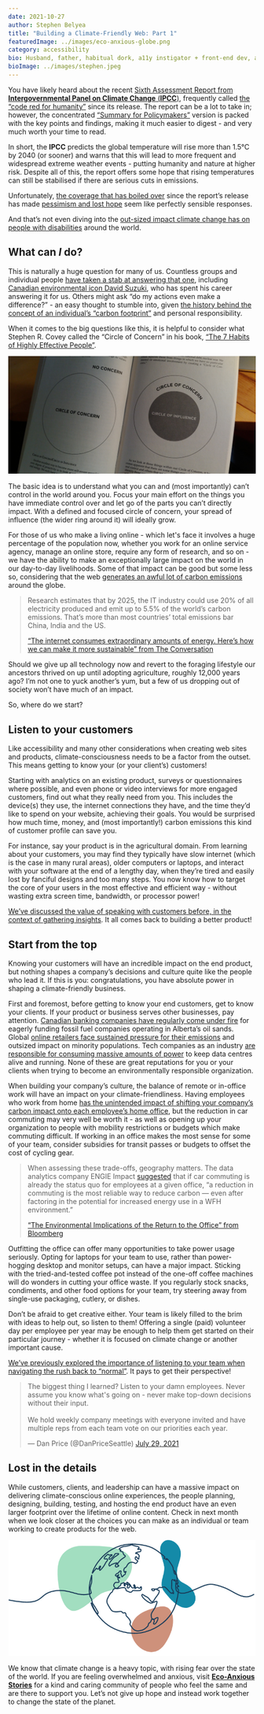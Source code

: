 ```yaml
---
date: 2021-10-27
author: Stephen Belyea
title: "Building a Climate-Friendly Web: Part 1"
featuredImage: ../images/eco-anxious-globe.png
category: accessibility
bio: Husband, father, habitual dork, a11y instigator + front-end dev, attempted writer, aspiring runner, ex-pat Maritimer. He/him.
bioImage: ../images/stephen.jpeg
---
```


You have likely heard about the recent [Sixth Assessment Report from **Intergovernmental Panel on Climate Change** (**IPCC**)](https://www.ipcc.ch/report/ar6/wg1/), frequently called [the “code red for humanity”](https://www.un.org/press/en/2021/sgsm20847.doc.htm#:~:text=Today%27s%20IPCC%20Working%20Group%201,of%20people%20at%20immediate%20risk.&text=Greenhouse%E2%80%91gas%20concentrations%20are%20at%20record%20levels.) since its release. The report can be a lot to take in; however, the concentrated [“Summary for Policymakers”](https://www.ipcc.ch/report/ar6/wg1/downloads/report/IPCC_AR6_WGI_SPM.pdf) version is packed with the key points and findings, making it much easier to digest - and very much worth your time to read.

In short, the **IPCC** predicts the global temperature will rise more than 1.5°C by 2040 (or sooner) and warns that this will lead to more frequent and widespread extreme weather events - putting humanity and nature at higher risk. Despite all of this, the report offers some hope that rising temperatures can still be stabilised if there are serious cuts in emissions.

Unfortunately, [the coverage that has boiled over](https://www.theatlantic.com/science/archive/2021/08/latest-ipcc-report-catastrophe/619698/) since the report’s release has made [pessimism and lost hope](https://www.forbes.com/sites/jamesconca/2021/08/16/latest-ipcc-report-predicts-disasteryet-again-but-not-much-will-happenyet-again/?sh=247420f037b9) seem like perfectly sensible responses.

And that’s not even diving into the [out-sized impact climate change has on people with disabilities](https://www.ohchr.org/EN/Issues/HRAndClimateChange/Pages/PersonsWithDisabilities.aspx) around the world.

## What can _I_ do?

This is naturally a huge question for many of us. Countless groups and individual people [have taken a stab at answering that one](https://heated.world/p/what-can-i-do-anything), including [Canadian environmental icon David Suzuki](https://davidsuzuki.org/what-you-can-do/top-10-ways-can-stop-climate-change/), who has spent his career answering it for us. Others might ask “do my actions even make a difference?” - an easy thought to stumble into, given [the history behind the concept of an individual’s “carbon footprint”](https://www.theguardian.com/commentisfree/2021/aug/23/big-oil-coined-carbon-footprints-to-blame-us-for-their-greed-keep-them-on-the-hook) and personal responsibility.

When it comes to the big questions like this, it is helpful to consider what Stephen R. Covey called the “Circle of Concern” in his book, [“The 7 Habits of Highly Effective People”](https://www.goodreads.com/book/show/36072.The_7_Habits_of_Highly_Effective_People).

![a larger circle representing concern around a smaller circle representing influence](../images/circle-of-concern.jpg)

The basic idea is to understand what you can and (most importantly) can’t control in the world around you. Focus your main effort on the things you have immediate control over and let go of the parts you can’t directly impact. With a defined and focused circle of concern, your spread of influence (the wider ring around it) will ideally grow.

For those of us who make a living online - which let's face it involves a huge percentage of the population now, whether you work for an online service agency, manage an online store, require any form of research, and so on - we have the ability to make an exceptionally large impact on the world in our day-to-day livelihoods. Some of that impact can be good but some less so, considering that the web [generates an awful lot of carbon emissions](https://www.nature.com/articles/d41586-018-06610-y) around the globe.

> Research estimates that by 2025, the IT industry could use 20% of all electricity produced and emit up to 5.5% of the world’s carbon emissions. That’s more than most countries’ total emissions bar China, India and the US.
>
> [“The internet consumes extraordinary amounts of energy. Here’s how we can make it more sustainable” from The Conversation](https://theconversation.com/the-internet-consumes-extraordinary-amounts-of-energy-heres-how-we-can-make-it-more-sustainable-160639)

Should we give up all technology now and revert to the foraging lifestyle our ancestors thrived on up until adopting agriculture, roughly 12,000 years ago? I’m not one to yuck another’s yum, but a few of us dropping out of society won’t have much of an impact.

So, where do we start?

## Listen to your customers

Like accessibility and many other considerations when creating web sites and products, climate-consciousness needs to be a factor from the outset. This means getting to know your (or your client’s) customers!

Starting with analytics on an existing product, surveys or questionnaires where possible, and even phone or video interviews for more engaged customers, find out what they really need from you. This includes the device(s) they use, the internet connections they have, and the time they’d like to spend on your website, achieving their goals. You would be surprised how much time, money, and (most importantly!) carbon emissions this kind of customer profile can save you.

For instance, say your product is in the agricultural domain. From learning about your customers, you may find they typically have slow internet (which is the case in many rural areas), older computers or laptops, and interact with your software at the end of a lengthy day, when they’re tired and easily lost by fanciful designs and too many steps. You now know how to target the core of your users in the most effective and efficient way - without wasting extra screen time, bandwidth, or processor power!

[We’ve discussed the value of speaking with customers before, in the context of gathering insights](https://heynova.io/blog/how-anyone-can-gather-insights-for-web-accessibility/). It all comes back to building a better product!

## Start from the top

Knowing your customers will have an incredible impact on the end product, but nothing shapes a company’s decisions and culture quite like the people who lead it. If this is you: congratulations, you have absolute power in shaping a climate-friendly business.

First and foremost, before getting to know your end customers, get to know your clients. If your product or business serves other businesses, pay attention. [Canadian banking companies have regularly come under fire](https://www.cbc.ca/news/business/canada-banks-fossil-fuels-report-1.5960845) for eagerly funding fossil fuel companies operating in Alberta’s oil sands. Global [online retailers face sustained pressure for their emissions](https://www.nbcnews.com/tech/tech-news/amazon-shareholders-demand-end-pollution-hitting-people-color-hardest-n1268413) and outsized impact on minority populations. Tech companies as an industry [are responsible for consuming massive amounts of power](https://www.newstatesman.com/spotlight/2020/11/big-techs-carbon-problem) to keep data centres alive and running. None of these are great reputations for you or your clients when trying to become an environmentally responsible organization.

When building your company’s culture, the balance of remote or in-office work will have an impact on your climate-friendliness. Having employees who work from home [has the unintended impact of shifting your company’s carbon impact onto each employee’s home office](https://earth.org/what-is-the-climate-impact-of-remote-work-policies/), but the reduction in car commuting may very well be worth it - as well as opening up your organization to people with mobility restrictions or budgets which make commuting difficult. If working in an office makes the most sense for some of your team, consider subsidies for transit passes or budgets to offset the cost of cycling gear.

> When assessing these trade-offs, geography matters. The data analytics company ENGIE Impact [suggested](https://www.engieimpact.com/insights/carbon-impact-remote-work) that if car commuting is already the status quo for employees at a given office, “a reduction in commuting is the most reliable way to reduce carbon — even after factoring in the potential for increased energy use in a WFH environment.”
>
> [“The Environmental Implications of the Return to the Office” from Bloomberg](https://www.bloomberg.com/news/articles/2021-03-29/is-telecommuting-really-greener-it-depends)

Outfitting the office can offer many opportunities to take power usage seriously. Opting for laptops for your team to use, rather than power-hogging desktop and monitor setups, can have a major impact. Sticking with the tried-and-tested coffee pot instead of the one-off coffee machines will do wonders in cutting your office waste. If you regularly stock snacks, condiments, and other food options for your team, try steering away from single-use packaging, cutlery, or dishes.

Don’t be afraid to get creative either. Your team is likely filled to the brim with ideas to help out, so listen to them! Offering a single (paid) volunteer day per employee per year may be enough to help them get started on their particular journey - whether it is focused on climate change or another important cause.

[We’ve previously explored the importance of listening to your team when navigating the rush back to “normal”](https://heynova.io/blog/can-normal-include-everyone/). It pays to get their perspective!

<blockquote class="twitter-tweet"><p lang="en" dir="ltr">The biggest thing I learned? Listen to your damn employees. Never assume you know what&#39;s going on - never make top-down decisions without their input.<br><br>We hold weekly company meetings with everyone invited and have multiple reps from each team vote on our priorities each year.</p>&mdash; Dan Price (@DanPriceSeattle) <a href="https://twitter.com/DanPriceSeattle/status/1420842812443070465?ref_src=twsrc%5Etfw">July 29, 2021</a></blockquote> <script async src="https://platform.twitter.com/widgets.js" charset="utf-8"></script>

## Lost in the details

While customers, clients, and leadership can have a massive impact on delivering climate-conscious online experiences, the people planning, designing, building, testing, and hosting the end product have an even larger footprint over the lifetime of online content. Check in next month when we look closer at the choices you can make as an individual or team working to create products for the web.

![line drawing of the earth with coloured shapes floating around it](../images/eco-anxious-globe.png)

We know that climate change is a heavy topic, with rising fear over the state of the world. If you are feeling overwhelmed and anxious, visit **[Eco-Anxious Stories](https://www.ecoanxious.ca/)** for a kind and caring community of people who feel the same and are there to support you. Let’s not give up hope and instead work together to change the state of the planet.
